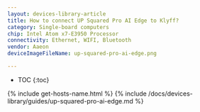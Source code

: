 ```yaml
---
layout: devices-library-article
title: How to connect UP Squared Pro AI Edge to Klyff?
category: Single-board computers
chip: Intel Atom x7-E3950 Processor
connectivity: Ethernet, WIFI, Bluetooth
vendor: Aaeon
deviceImageFileName: up-squared-pro-ai-edge.png

---
```



* TOC
{:toc}

{% include get-hosts-name.html %}
{% include /docs/devices-library/guides/up-squared-pro-ai-edge.md %}